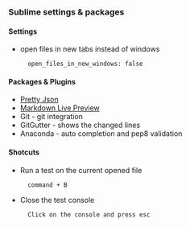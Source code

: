 ### Sublime settings & packages

#### Settings

* open files in new tabs instead of windows

        open_files_in_new_windows: false


#### Packages & Plugins

* [Pretty Json](https://packagecontrol.io/packages/Pretty%20JSON)
* [Markdown Live Preview](https://packagecontrol.io/packages/MarkdownLivePreview)
* Git - git integration
* GitGutter - shows the changed lines
* Anaconda - auto completion and pep8 validation


#### Shotcuts

* Run a test on the current opened file

        command + B

* Close the test console

        Click on the console and press esc
